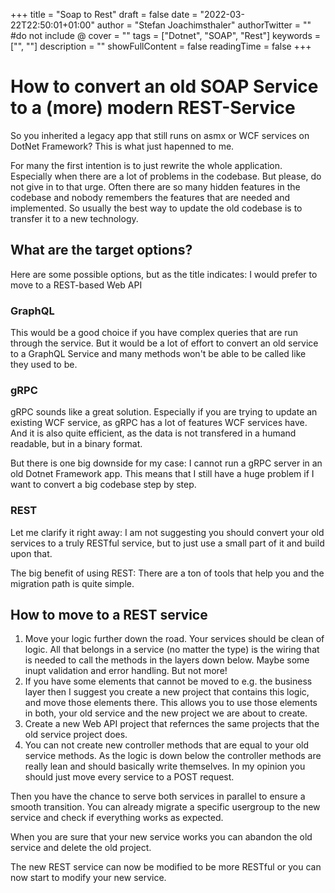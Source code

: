 +++
title = "Soap to Rest"
draft = false
date = "2022-03-22T22:50:01+01:00"
author = "Stefan Joachimsthaler"
authorTwitter = "" #do not include @
cover = ""
tags = ["Dotnet", "SOAP", "Rest"]
keywords = ["", ""]
description = ""
showFullContent = false
readingTime = false
+++

# How to convert an old SOAP Service to a (more) modern REST-Service

So you inherited a legacy app that still runs on asmx or WCF services on DotNet Framework? This is what just hapenned to me. 

For many the first intention is to just rewrite the whole application. Especially when there are a lot of problems in the codebase. But please, do not give in to that urge. Often there are so many hidden features in the codebase and nobody remembers the features that are needed and implemented. So usually the best way to update the old codebase is to transfer it to a new technology.

## What are the target options?
Here are some possible options, but as the title indicates: I would prefer to move to a REST-based Web API

### GraphQL
This would be a good choice if you have complex queries that are run through the service. But it would be a lot of effort to convert an old service to a GraphQL Service and many methods won't be able to be called like they used to be.

### gRPC
gRPC sounds like a great solution. Especially if you are trying to update an existing WCF service, as gRPC has a lot of features WCF services have. And it is also quite efficient, as the data is not transfered in a humand readable, but in a binary format.

But there is one big downside for my case: I cannot run a gRPC server in an old Dotnet Framework app. This means that I still have a huge problem if I want to convert a big codebase step by step.

### REST
Let me clarify it right away: I am not suggesting you should convert your old services to a truly RESTful service, but to just use a small part of it and build upon that.

The big benefit of using REST: There are a ton of tools that help you and the migration path is quite simple.

## How to move to a REST service

1. Move your logic further down the road. Your services should be clean of logic. All that belongs in a service (no matter the type) is the wiring that is needed to call the methods in the layers down below. Maybe some inupt validation and error handling. But not more!
2. If you have some elements that cannot be moved to e.g. the business layer then I suggest you create a new project that contains this logic, and move those elements there. This allows you to use those elements in both, your old service and the new project we are about to create.
3. Create a new Web API project that refernces the same projects that the old service project does.
4. You can not create new controller methods that are equal to your old service methods. As the logic is down below the controller methods are really lean and should basically write themselves. In my opinion you should just move every service to a POST request.

Then you have the chance to serve both services in parallel to ensure a smooth transition. You can already migrate a specific usergroup to the new service and check if everything works as expected.

When you are sure that your new service works you can abandon the old service and delete the old project.

The new REST service can now be modified to be more RESTful or you can now start to modify your new service.